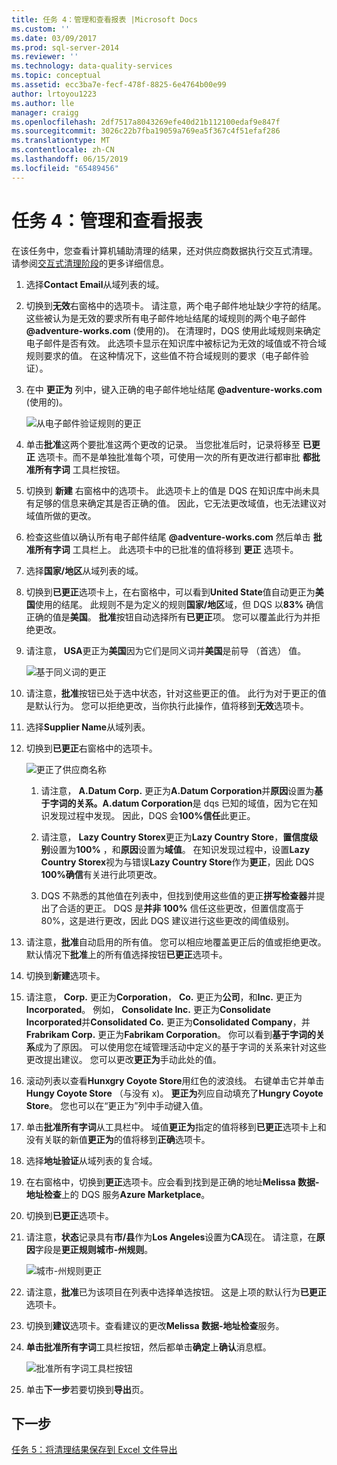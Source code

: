 ```yaml
---
title: 任务 4：管理和查看报表 |Microsoft Docs
ms.custom: ''
ms.date: 03/09/2017
ms.prod: sql-server-2014
ms.reviewer: ''
ms.technology: data-quality-services
ms.topic: conceptual
ms.assetid: ecc3ba7e-fecf-478f-8825-6e4764b00e99
author: lrtoyou1223
ms.author: lle
manager: craigg
ms.openlocfilehash: 2df7517a8043269efe40d21b112100edaf9e847f
ms.sourcegitcommit: 3026c22b7fba19059a769ea5f367c4f51efaf286
ms.translationtype: MT
ms.contentlocale: zh-CN
ms.lasthandoff: 06/15/2019
ms.locfileid: "65489456"
---
```

# <a name="task-4-manaing-and-viewing-results"></a>任务 4：管理和查看报表
  在该任务中，您查看计算机辅助清理的结果，还对供应商数据执行交互式清理。 请参阅[交互式清理阶段](https://msdn.microsoft.com/library/hh213061.aspx#Interactive)的更多详细信息。  
  
1.  选择**Contact Email**从域列表的域。  
  
2.  切换到**无效**右窗格中的选项卡。 请注意，两个电子邮件地址缺少字符的结尾。 这些被认为是无效的要求所有电子邮件地址结尾的域规则的两个电子邮件 **@adventure-works.com** (使用的)。 在清理时，DQS 使用此域规则来确定电子邮件是否有效。 此选项卡显示在知识库中被标记为无效的域值或不符合域规则要求的值。 在这种情况下，这些值不符合域规则的要求（电子邮件验证）。  
  
3.  在中 **更正为** 列中，键入正确的电子邮件地址结尾 **@adventure-works.com** (使用的)。  
  
     ![从电子邮件验证规则的更正](../../2014/tutorials/media/et-managingandviewingresults-01.jpg "从电子邮件验证规则的更正")  
  
4.  单击**批准**这两个要批准这两个更改的记录。 当您批准后时，记录将移至 **已更正** 选项卡。而不是单独批准每个项，可使用一次的所有更改进行都审批 **都批准所有字词** 工具栏按钮。  
  
5.  切换到 **新建** 右窗格中的选项卡。 此选项卡上的值是 DQS 在知识库中尚未具有足够的信息来确定其是否正确的值。 因此，它无法更改域值，也无法建议对域值所做的更改。  
  
6.  检查这些值以确认所有电子邮件结尾 **@adventure-works.com** 然后单击 **批准所有字词** 工具栏上。 此选项卡中的已批准的值将移到 **更正** 选项卡。  
  
7.  选择**国家/地区**从域列表的域。  
  
8.  切换到**已更正**选项卡上，在右窗格中，可以看到**United State**值自动更正为**美国**使用的结尾。 此规则不是为定义的规则**国家/地区**域，但 DQS 以**83%** 确信正确的值是**美国**。 **批准**按钮自动选择所有**已更正**项。 您可以覆盖此行为并拒绝更改。  
  
9. 请注意， **USA**更正为**美国**因为它们是同义词并**美国**是前导 （首选） 值。  
  
     ![基于同义词的更正](../../2014/tutorials/media/et-managingandviewingresults-02.jpg "更正根据同义词")  
  
10. 请注意，**批准**按钮已处于选中状态，针对这些更正的值。 此行为对于更正的值是默认行为。 您可以拒绝更改，当你执行此操作，值将移到**无效**选项卡。  
  
11. 选择**Supplier Name**从域列表。  
  
12. 切换到**已更正**右窗格中的选项卡。  
  
     ![更正了供应商名称](../../2014/tutorials/media/et-managingandviewingresults-03.jpg "更正了供应商名称")  
  
    1.  请注意， **A.Datum Corp.** 更正为**A.Datum Corporation**并**原因**设置为**基于字词的关系。A.datum Corporation**是 dqs 已知的域值，因为它在知识发现过程中发现。 因此，DQS 会**100%信任**此更正。  
  
    2.  请注意， **Lazy Country Storex**更正为**Lazy Country Store**，**置信度级别**设置为**100%** ，和**原因**设置为**域值**。 在知识发现过程中，设置**Lazy Country Storex**视为与错误**Lazy Country Store**作为**更正**，因此 DQS **100%确信**有关进行此项更改。  
  
    3.  DQS 不熟悉的其他值在列表中，但找到使用这些值的更正**拼写检查器**并提出了合适的更正。 DQS 是**并非 100%** 信任这些更改，但置信度高于 80%，这是进行更改，因此 DQS 建议进行这些更改的阈值级别。  
  
13. 请注意，**批准**自动启用的所有值。 您可以相应地覆盖更正后的值或拒绝更改。 默认情况下**批准**上的所有值选择按钮**已更正**选项卡。  
  
14. 切换到**新建**选项卡。  
  
15. 请注意， **Corp.** 更正为**Corporation**， **Co.** 更正为**公司**，和**Inc.** 更正为**Incorporated**。 例如， **Consolidate Inc.** 更正为**Consolidate Incorporated**并**Consolidated Co.** 更正为**Consolidated Company**，并**Frabrikam Corp.** 更正为**Fabrikam Corporation**。  你可以看到**基于字词的关系**成为了原因。 可以使用您在域管理活动中定义的基于字词的关系来针对这些更改提出建议。 您可以更改**更正为**手动此处的值。  
  
16. 滚动列表以查看**Hunxgry Coyote Store**用红色的波浪线。 右键单击它并单击**Hungy Coyote Store** （与没有 x)。 **更正为**列应自动填充了**Hungry Coyote Store**。 您也可以在“更正为”列中手动键入值。  
  
17. 单击**批准所有字词**从工具栏中。 域值**更正为**指定的值将移到**已更正**选项卡上和没有关联的新值**更正为**的值将移到**正确**选项卡。  
  
18. 选择**地址验证**从域列表的复合域。  
  
19. 在右窗格中，切换到**更正**选项卡。应会看到找到是正确的地址**Melissa 数据-地址检查**上的 DQS 服务**Azure Marketplace**。  
  
20. 切换到**已更正**选项卡。  
  
21. 请注意，**状态**记录具有**市/县**作为**Los Angeles**设置为**CA**现在。 请注意，在**原因**字段是**更正规则城市-州规则**。  
  
     ![城市-州规则更正](../../2014/tutorials/media/et-managingandviewingresults-04.jpg "城市-州规则更正")  
  
22. 请注意，**批准**已为该项目在列表中选择单选按钮。 这是上项的默认行为**已更正**选项卡。  
  
23. 切换到**建议**选项卡。查看建议的更改**Melissa 数据-地址检查**服务。  
  
24. **单击批准所有字词**工具栏按钮，然后都单击**确定**上**确认**消息框。  
  
     ![批准所有字词工具栏按钮](../../2014/tutorials/media/et-managingandviewingresults-05.jpg "都批准所有字词工具栏按钮")  
  
25. 单击**下一步**若要切换到**导出**页。  
  
## <a name="next-step"></a>下一步  
 [任务 5：将清理结果保存到 Excel 文件导出](../../2014/tutorials/task-5-exporting-cleansing-results-to-an-excel-file.md)  
  
  
